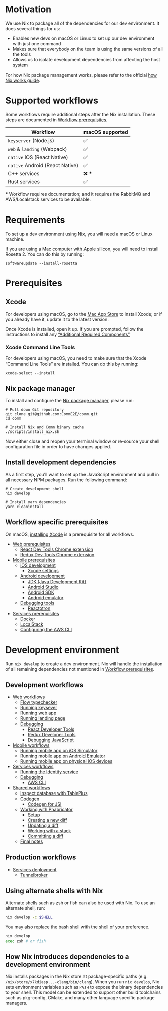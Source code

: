 # Motivation

We use Nix to package all of the dependencies for our dev environment. It does several things for us:

- Enables new devs on macOS or Linux to set up our dev environment with just one command
- Makes sure that everybody on the team is using the same versions of all the tools
- Allows us to isolate development dependencies from affecting the host system

For how Nix package management works, please refer to the official [how Nix works guide](https://nixos.org/guides/how-nix-works.html).

# Supported workflows

Some workflows require additional steps after the Nix installation. These steps are documented in [Workflow prerequisites](#workflow-prerequisites).

| Workflow                        | macOS supported |
| ------------------------------- | --------------- |
| `keyserver` (Node.js)           | ✅              |
| `web` & `landing` (Webpack)     | ✅              |
| `native` iOS (React Native)     | ✅              |
| `native` Android (React Native) | ✅              |
| C++ services                    | ❌ **\***       |
| Rust services                   | ✅              |

**\*** Workflow requires documentation; and it requires the RabbitMQ and AWS/Localstack services to be available.

# Requirements

To set up a dev environment using Nix, you will need a macOS or Linux machine.

If you are using a Mac computer with Apple silicon, you will need to install Rosetta 2. You can do this by running:

```
softwareupdate --install-rosetta
```

# Prerequisites

## Xcode

For developers using macOS, go to the [Mac App Store](https://apps.apple.com/us/app/xcode/id497799835) to install Xcode; or if you already have it, update it to the latest version.

Once Xcode is installed, open it up. If you are prompted, follow the instructions to install any [“Additional Required Components”](./nix_mobile_setup.md#xcode-settings)

### Xcode Command Line Tools

For developers using macOS, you need to make sure that the Xcode “Command Line Tools” are installed. You can do this by running:

```
xcode-select --install
```

## Nix package manager

To install and configure the [Nix package manager](https://nixos.org), please run:

```
# Pull down Git repository
git clone git@github.com:CommE2E/comm.git
cd comm

# Install Nix and Comm binary cache
./scripts/install_nix.sh
```

Now either close and reopen your terminal window or re-source your shell configuration file in order to have changes applied.

## Install development dependencies

As a first step, you’ll want to set up the JavaScript environment and pull in all necessary NPM packages. Run the following command:

```
# Create development shell
nix develop

# Install yarn dependencies
yarn cleaninstall
```

## Workflow specific prerequisites

On macOS, [installing Xcode](#xcode) is a prerequisite for all workflows.

- [Web prerequisites](./nix_web_setup.md#nix-web-requisities)
  - [React Dev Tools Chrome extension](./nix_web_setup.md#react-dev-tools-chrome-extension)
  - [Redux Dev Tools Chrome extension](./nix_web_setup.md#redux-dev-tools-chrome-extension)
- [Mobile prerequisites](./nix_mobile_setup.md#nix-mobile-prerequisites)
  - [iOS development](./nix_mobile_setup.md#ios-development)
    - [Xcode settings](./nix_mobile_setup.md#xcode-settings)
  - [Android development](./nix_mobile_setup.md#android-development)
    - [JDK (Java Development Kit)](./nix_mobile_setup.md#jdk)
    - [Android Studio](./nix_mobile_setup.md#android-studio)
    - [Android SDK](./nix_mobile_setup.md#android-sdk)
    - [Android emulator](./nix_mobile_setup.md#android-emulator)
  - [Debugging tools](./nix_mobile_setup.md#debugging-tools)
    - [Reactotron](./nix_mobile_setup.md#reactotron)
- [Services prerequisites](./nix_services_setup.md#nix-services-prerequisites)
  - [Docker](./nix_services_setup.md#docker)
  - [LocalStack](./nix_services_setup.md#localstack)
  - [Configuring the AWS CLI](./nix_services_setup.md#configuring-the-aws-cli)

# Development environment

Run `nix develop` to create a dev environment. Nix will handle the installation of all remaining dependencies not mentioned in [Workflow prerequisites](#workflow-prerequisites).

## Development workflows

- [Web workflows](./nix_web_workflows.md#development)
  - [Flow typechecker](./nix_web_workflows.md#flow-typechecker)
  - [Running keysever](./nix_web_workflows.md#running-keyserver)
  - [Running web app](./nix_web_workflows.md#running-web-app)
  - [Running landing page](./nix_web_workflows.md#running-landing-page)
  - [Debugging](./nix_web_workflows.md#debugging)
    - [React Developer Tools](./nix_web_workflows.md#react-developer-tools)
    - [Redux Developer Tools](./nix_web_workflows.md#redux-developer-tools)
    - [Debugging JavaScript](./nix_web_workflows.md#debugging-javascript)
- [Mobile workflows](./nix_mobile_workflows.md#mobile-workflows)
  - [Running mobile app on iOS Simulator](./nix_mobile_workflows.md#running-mobile-app-on-ios-simulator)
  - [Running mobile app on Android Emulator](./nix_mobile_workflows.md#running-mobile-app-on-android-emulator)
  - [Running mobile app on physical iOS devices](./nix_mobile_workflows.md#running-mobile-app-on-physical-ios-devices)
- [Services workflows](./nix_services_workflows.md#services-workflows)
  - [Running the Identity service](./nix_services_workflows.md#running-the-identity-service)
  - [Debugging](./nix_services_workflows.md#debugging)
    - [AWS CLI](./nix_services_workflows.md#aws-cli)
- [Shared workflows](./nix_shared_workflows.md#shared-workflows)
  - [Inspect database with TablePlus](./nix_shared_workflows.md#inspect-database-with-tableplus)
  - [Codegen](./nix_shared_workflows.md#codegen)
    - [Codegen for JSI](./nix_shared_workflows.md#codegen-for-jsi)
  - [Working with Phabricator](./nix_shared_workflows.md#working-with-phabricator)
    - [Setup](./nix_shared_workflows.md#setup)
    - [Creating a new diff](./nix_shared_workflows.md#creating-a-new-diff)
    - [Updating a diff](./nix_shared_workflows.md#updating-a-diff)
    - [Working with a stack](./nix_shared_workflows.md#working-with-a-stack)
    - [Committing a diff](./nix_shared_workflows.md#committing-a-diff)
  - [Final notes](./nix_shared_workflows.md#final-notes)

## Production workflows

- [Services deployment](./nix_services_deployment.md)
  - [Tunnelbroker](./nix_services_deployment.md#tunnelbroker)

## Using alternate shells with Nix

Alternate shells such as zsh or fish can also be used with Nix. To use an alternate shell, run:

```sh
nix develop -c $SHELL
```

You may also replace the bash shell with the shell of your preference.

```sh
nix develop
exec zsh # or fish
```

## How Nix introduces dependencies to a development environment

Nix installs packages in the Nix store at package-specific paths (e.g. `/nix/store/x7kdiasp...-clang/bin/clang`). When you run `nix develop`, Nix sets environment variables such as `PATH` to expose the binary dependencies to your shell. This model can be extended to support other build toolchains such as pkg-config, CMake, and many other language specific package managers.
